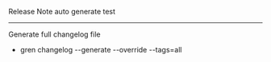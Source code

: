 Release Note auto generate test

----

Generate full changelog file
* gren changelog --generate --override --tags=all

